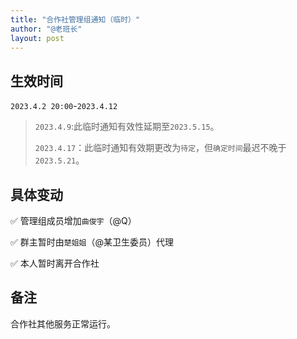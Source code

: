 ```yaml
---
title: "合作社管理组通知（临时）"
author: "@老班长"
layout: post
---
```


## 生效时间 
`2023.4.2 20:00`-`2023.4.12`
> `2023.4.9`:此临时通知有效性延期至`2023.5.15`。
> 
> `2023.4.17`：此临时通知有效期更改为`待定`，但`确定时间`最迟不晚于`2023.5.21`。

## 具体变动

✅ 管理组成员增加`曲俊宇`（@Q）

✅ 群主暂时由`楚姐姐`（@某卫生委员）代理

✅ 本人暂时离开合作社

## 备注
合作社其他服务正常运行。
